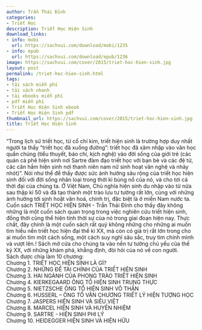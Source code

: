 ```yaml
---
author: Trần Thái Đỉnh
categories:
- Triết Học
description: Triết Học Hiện Sinh
download_links:
- info: mobi
  url: https://sachvui.com/download/mobi/1235
- info: epub
  url: https://sachvui.com/download/epub/1236
image: https://sachvui.com/cover/2015/triet-hoc-hien-sinh.jpg
layout: post
permalink: /triet-hoc-hien-sinh.html
tags:
- tải sách miễn phí
- tải sách nhanh
- tải ebooks miễn phí
- pdf miễn phí
- Triết Học Hiện Sinh ebook
- Triết Học Hiện Sinh pdf
thumbnail_url: https://sachvui.com/cover/2015/triet-hoc-hien-sinh.jpg
title: Triết Học Hiện Sinh
---
```


 <div class="item-desc text-justify"> “Trong lịch sử triết học, từ cổ chí kim, triết hiện sinh là trường hợp duy nhất người ta thấy “triết học đã xuống đường”: triết học đã xâm nhập vào văn học quần chúng (tiểu thuyết, báo chí, kịch nghệ) vào đời sống của giới trẻ (các quán cà phê hiện sinh nơi Sartre đàm đạo triết học với bạn bè và các đệ tử, các căn hầm hiện sinh nơi thanh niên nam nữ sinh hoạt văn nghệ và nhảy nhót)”. Nói như thế để thấy được sức ảnh hưởng sâu rộng của triết học hiện sinh đối với đời sống nhân loại trong thời kì bùng nổ của nó, và cho tơi cả thời đại của chúng ta. Ở Việt Nam, Chủ nghĩa hiện sinh du nhập vào từ nửa sau thập kỉ 50 và đã tạo thành một trào lưu tư tưởng rất lớn, cùng với những ảnh hưởng tới sinh hoặt văn hoá, chính trị, đặc biệt là ở miền Nam nước ta. Cuốn sách TRIẾT HỌC HIỆN SINH - Trần Thái Đỉnh cho thấy đây không những là một cuốn sách quan trọng trong việc nghiên cứu triết hiện sinh, đồng thời cũng thể hiện tính thời sự của nó trong giai đoạn hiện nay. Thực chất, đây chính là một cuốn sách rất quý không những cho những ai muốn tìm hiểu nền triết học hiện đại thế kỉ XX, mà còn có giá trị rất lớn trong cho ai muốn tìm một cách sống, một cách suy nghĩ sâu sắc, truy tìm chính mình và vượt lên.! Sách mở cửa cho chúng ta vào nền tư tưởng chủ yếu của thế kỷ XX, với những khám phá, khẳng định, đòi hỏi của nó về con người. <br> Sách được chia làm 10 chương:<br> Chương 1. TRIẾT HỌC HIỆN SINH LÀ GÌ?<br> Chương 2. NHỮNG ĐỀ TÀI CHÍNH CỦA TRIẾT HIỆN SINH<br> Chương 3. HAI NGÀNH CỦA PHONG TRÀO TRIẾT HIỆN SINH<br> Chương 4. KIERKEGAARD ÔNG TỔ HIỆN SINH TRUNG THỰC<br> Chương 5. NIETZSCHE ÔNG TỔ HIỆN SINH VÔ THẦN<br> Chương 6. HUSSERL – ÔNG TỔ VĂN CHƯƠNG TRIẾT LÝ HIỆN TƯỢNG HỌC<br> Chương 7. JASPERS HIỆN SINH VÀ SIÊU VIỆT<br> Chương 8. MARCEL HIỆN SINH VÀ HUYỀN NHIỆM<br> Chương 9. SARTRE - HIỆN SINH PHI LÝ<br> Chương 10. HEIDEGGER HIỆN SINH VÀ HIỆN HỮU </div>